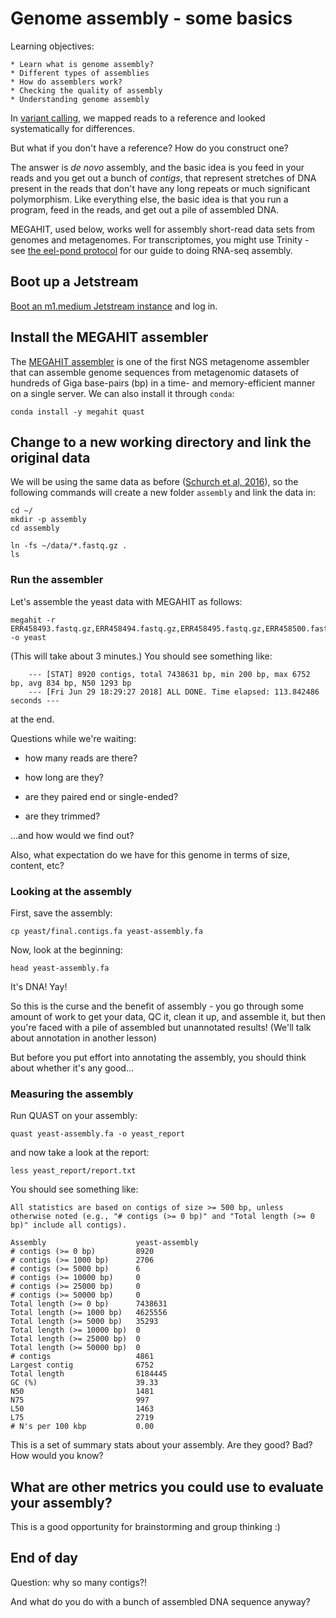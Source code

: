 # Genome assembly - some basics

Learning objectives:

	* Learn what is genome assembly?
	* Different types of assemblies
	* How do assemblers work?
	* Checking the quality of assembly
	* Understanding genome assembly
	
In [variant calling](http://angus.readthedocs.io/en/2018/mapping-variant-calling.html), we mapped reads to a reference and looked systematically for differences.

But what if you don't have a reference? How do you construct one?

The answer is *de novo* assembly, and the basic idea is you feed in your reads and you get out a bunch of *contigs*, that represent stretches of DNA present in the reads that don't have any long repeats or much significant polymorphism.  Like everything else, the basic idea is that you run a program, feed in the reads, and get out a pile of assembled DNA.

MEGAHIT, used below, works well for assembly short-read data sets from genomes and metagenomes.  For transcriptomes, you might use Trinity - see
[the eel-pond protocol](https://eel-pond.readthedocs.io/en/latest/) for our guide to doing RNA-seq assembly.

## Boot up a Jetstream

[Boot an m1.medium Jetstream instance](jetstream/boot.md) and log in.

## Install the MEGAHIT assembler

The [MEGAHIT assembler](https://www.ncbi.nlm.nih.gov/pubmed/27012178) is one of the first NGS metagenome assembler that can assemble genome sequences from metagenomic datasets of hundreds of Giga base-pairs (bp) in a time- and memory-efficient manner on a single server. We can also install it through `conda`:

```
conda install -y megahit quast 
```

## Change to a new working directory and link the original data

We will be using the same data as before ([Schurch et al, 2016](https://www.ncbi.nlm.nih.gov/pmc/articles/PMC4878611/)), so the following commands will create a new folder `assembly` and link the data in:

```
cd ~/
mkdir -p assembly
cd assembly

ln -fs ~/data/*.fastq.gz .
ls
```
    
### Run the assembler


Let's assemble the yeast data with MEGAHIT as follows:

```
megahit -r ERR458493.fastq.gz,ERR458494.fastq.gz,ERR458495.fastq.gz,ERR458500.fastq.gz,ERR458501.fastq.gz,ERR458502.fastq.gz -o yeast
```

(This will take about 3 minutes.)  You should see something like:

```
	--- [STAT] 8920 contigs, total 7438631 bp, min 200 bp, max 6752 bp, avg 834 bp, N50 1293 bp
	--- [Fri Jun 29 18:29:27 2018] ALL DONE. Time elapsed: 113.842486 seconds ---
```

at the end.

Questions while we're waiting:

* how many reads are there?

* how long are they?

* are they paired end or single-ended?

* are they trimmed?

...and how would we find out?

Also, what expectation do we have for this genome in terms of size, content, etc?


### Looking at the assembly

First, save the assembly:

```
cp yeast/final.contigs.fa yeast-assembly.fa
``` 
 
Now, look at the beginning:

```
head yeast-assembly.fa
```
    
It's DNA! Yay!

So this is the curse and the benefit of assembly - you go through some amount of work to get your data, QC it, clean it up, and assemble it, but then you're faced with a pile of assembled but unannotated results! (We'll talk about annotation in another lesson)

But before you put effort into annotating the assembly, you should think about whether it's any good...

### Measuring the assembly

Run QUAST on your assembly:

```
quast yeast-assembly.fa -o yeast_report
```

and now take a look at the report:

```
less yeast_report/report.txt
```

You should see something like:

```
All statistics are based on contigs of size >= 500 bp, unless otherwise noted (e.g., "# contigs (>= 0 bp)" and "Total length (>= 0 bp)" include all contigs).

Assembly                    yeast-assembly
# contigs (>= 0 bp)         8920
# contigs (>= 1000 bp)      2706
# contigs (>= 5000 bp)      6
# contigs (>= 10000 bp)     0
# contigs (>= 25000 bp)     0
# contigs (>= 50000 bp)     0
Total length (>= 0 bp)      7438631
Total length (>= 1000 bp)   4625556
Total length (>= 5000 bp)   35293
Total length (>= 10000 bp)  0
Total length (>= 25000 bp)  0
Total length (>= 50000 bp)  0
# contigs                   4861
Largest contig              6752
Total length                6184445
GC (%)                      39.33
N50                         1481
N75                         997
L50                         1463
L75                         2719
# N's per 100 kbp           0.00
```

This is a set of summary stats about your assembly. Are they good? Bad? How would you know?

## What are other metrics you could use to evaluate your assembly?

This is a good opportunity for brainstorming and group thinking :)

## End of day

Question: why so many contigs?!

And what do you do with a bunch of assembled DNA sequence anyway?
